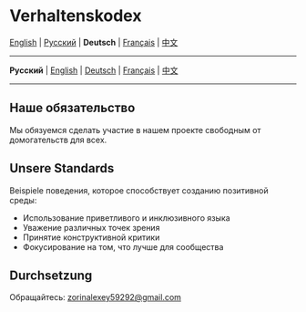# Verhaltenskodex

[English](../en/CODE_OF_CONDUCT.md) | [Русский](../../CODE_OF_CONDUCT.md) | **Deutsch** | [Français](../fr/CODE_OF_CONDUCT.md) | [中文](../zh/CODE_OF_CONDUCT.md)

---

**Русский** | [English](docs/en/CODE_OF_CONDUCT.md) | [Deutsch](docs/de/CODE_OF_CONDUCT.md) | [Français](docs/fr/CODE_OF_CONDUCT.md) | [中文](docs/zh/CODE_OF_CONDUCT.md)

---

## Наше обязательство

Мы обязуемся сделать участие в нашем проекте свободным от домогательств для всех.

## Unsere Standards

Beispiele поведения, которое способствует созданию позитивной среды:

* Использование приветливого и инклюзивного языка
* Уважение различных точек зрения
* Принятие конструктивной критики
* Фокусирование на том, что лучше для сообщества

## Durchsetzung

Обращайтесь: zorinalexey59292@gmail.com
